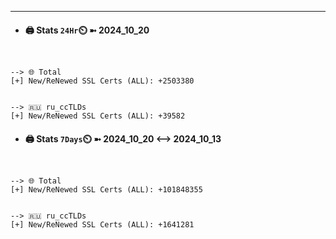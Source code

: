 

---
- #### 🖨️ **Stats** `24Hr`⏲️ ➼ 2024_10_20
```console


--> 🌐 Total
[+] New/ReNewed SSL Certs (ALL): +2503380


--> 🇷🇺 ru_ccTLDs
[+] New/ReNewed SSL Certs (ALL): +39582

```

- #### 🖨️ **Stats** `7Days`⏲️ ➼ 2024_10_20 <--> 2024_10_13
```console


--> 🌐 Total
[+] New/ReNewed SSL Certs (ALL): +101848355


--> 🇷🇺 ru_ccTLDs
[+] New/ReNewed SSL Certs (ALL): +1641281

```

